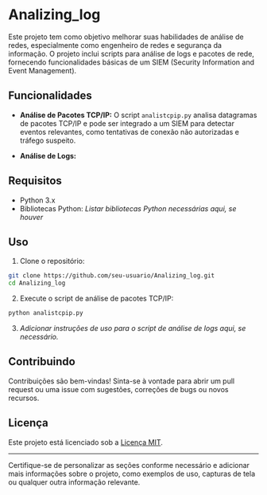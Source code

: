 # Analizing_log

Este projeto tem como objetivo melhorar suas habilidades de análise de redes, especialmente como engenheiro de redes e segurança da informação. O projeto inclui scripts para análise de logs e pacotes de rede, fornecendo funcionalidades básicas de um SIEM (Security Information and Event Management).

## Funcionalidades

- **Análise de Pacotes TCP/IP:** O script `analistcpip.py` analisa datagramas de pacotes TCP/IP e pode ser integrado a um SIEM para detectar eventos relevantes, como tentativas de conexão não autorizadas e tráfego suspeito.

- **Análise de Logs:**

## Requisitos

- Python 3.x
- Bibliotecas Python: *Listar bibliotecas Python necessárias aqui, se houver*

## Uso

1. Clone o repositório:

```bash
git clone https://github.com/seu-usuario/Analizing_log.git
cd Analizing_log
```

2. Execute o script de análise de pacotes TCP/IP:

```bash
python analistcpip.py
```

3. *Adicionar instruções de uso para o script de análise de logs aqui, se necessário.*

## Contribuindo

Contribuições são bem-vindas! Sinta-se à vontade para abrir um pull request ou uma issue com sugestões, correções de bugs ou novos recursos.

## Licença

Este projeto está licenciado sob a [Licença MIT](LICENSE).

---

Certifique-se de personalizar as seções conforme necessário e adicionar mais informações sobre o projeto, como exemplos de uso, capturas de tela ou qualquer outra informação relevante.
